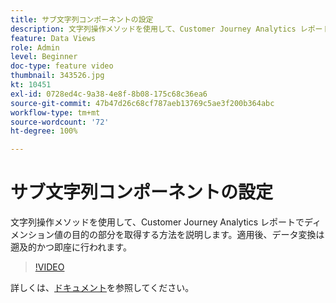 ```yaml
---
title: サブ文字列コンポーネントの設定
description: 文字列操作メソッドを使用して、Customer Journey Analytics レポートでディメンション値の目的の部分を取得する方法を説明します。適用後、データ変換は遡及的かつ即座に行われます。
feature: Data Views
role: Admin
level: Beginner
doc-type: feature video
thumbnail: 343526.jpg
kt: 10451
exl-id: 0728ed4c-9a38-4e8f-8b08-175c68c36ea6
source-git-commit: 47b47d26c68cf787aeb13769c5ae3f200b364abc
workflow-type: tm+mt
source-wordcount: '72'
ht-degree: 100%

---
```


# サブ文字列コンポーネントの設定

文字列操作メソッドを使用して、Customer Journey Analytics レポートでディメンション値の目的の部分を取得する方法を説明します。適用後、データ変換は遡及的かつ即座に行われます。

>[!VIDEO](https://video.tv.adobe.com/v/343526/?quality=12&learn=on)

詳しくは、[ドキュメント](https://experienceleague.adobe.com/docs/analytics-platform/using/cja-dataviews/component-settings/substring.html?lang=ja)を参照してください。
